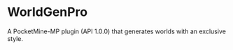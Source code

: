WorldGenPro
===========

A PocketMine-MP plugin (API 1.0.0) that generates worlds with an exclusive style.
